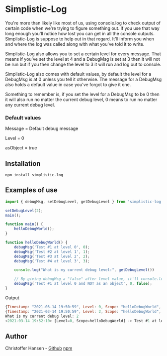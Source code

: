 # Simplistic-Log

You're more than likely like most of us, using console.log to check output of certain code when we're trying to figure something out. If you use that way long enough you'll notice how lost you can get in all the console outputs. Simplistic-Log is suppose to help out in that regard. It'll inform you when and where the log was called along with what you've told it to write.

Simplistic-Log also allows you to set a certain level for every message. That means if you've set the level at 4 and a DebugMsg is set at 3 then it will not be run but if you then change the level to 3 it will run and log out to console.

Simplistic-Log also comes with default values, by default the level for a DebugMsg is at 0 unless you tell it otherwise. The message for a DebugMsg also holds a default value in case you've forgot to give it one.

Something to remember is, if you set the level for a DebugMsg to be 0 then it will also run no matter the current debug level, 0 means to run no matter any current debug level.

### Default values
Message  = Default debug message

Level    = 0

asObject = true

## Installation

`npm install simplistic-log`

## Examples of use

```js
import { debugMsg, setDebugLevel, getDebugLevel } from 'simplistic-log';

setDebugLevel(2);
main();

function main() {
    helloDebugWorld();
}

function helloDebugWorld() {
    debugMsg('Test #1 at level 0', 0);
    debugMsg('Test #2 at level 1', 1);
    debugMsg('Test #3 at level 2', 2);
    debugMsg('Test #4 at level 3', 3);

    console.log("What is my current debug level:", getDebugLevel())

    // By giving debugMsg a "false" after level value, it'll console.log it all as a String
    debugMsg('Test #1 at level 0 and NOT as an object', 0, false);
}
```

Output
```js
{Timestamp: "2021-03-14 19:50:59", Level: 0, Scope: "helloDebugWorld", message: "Test #1 at level 0"}
{Timestamp: "2021-03-14 19:50:59", Level: 2, Scope: "helloDebugWorld", message: "Test #3 at level 2"}
What is my current debug level: 2
<2021-03-14 19:52:10> [Level=0, Scope=helloDebugWorld] -> Test #1 at level 0 and NOT as an object
```

## Author
Christoffer Hansen - [Github](https://github.com/HansenChristoffer) [npm](https://www.npmjs.com/~hansenchristoffer)
